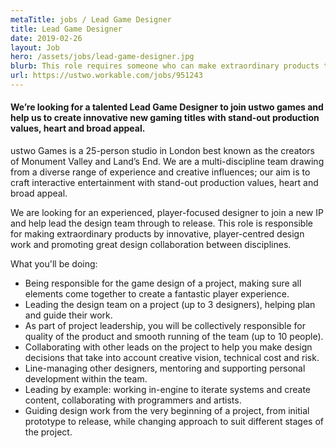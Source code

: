 ```yaml
---
metaTitle: jobs / Lead Game Designer
title: Lead Game Designer
date: 2019-02-26
layout: Job
hero: /assets/jobs/lead-game-designer.jpg
blurb: This role requires someone who can make extraordinary products through innovative, player-centred design work and great collaboration between disciplines.
url: https://ustwo.workable.com/jobs/951243
---
```


<div class="content-box squashed">

#### We’re looking for a talented Lead Game Designer to join ustwo games and help us to create innovative new gaming titles with stand-out production values, heart and broad appeal.

ustwo Games is a 25-person studio in London best known as the creators of Monument Valley and Land’s End. We are a multi-discipline team drawing from a diverse range of experience and creative influences; our aim is to craft interactive entertainment with stand-out production values, heart and broad appeal.

We are looking for an experienced, player-focused designer to join a new IP and help lead the design team through to release. This role is responsible for making extraordinary products by innovative, player-centred design work and promoting great design collaboration between disciplines.

What you'll be doing:
* Being responsible for the game design of a project, making sure all elements come together to create a fantastic player experience.
* Leading the design team on a project (up to 3 designers), helping plan and guide their work.
* As part of project leadership, you will be collectively responsible for quality of the product and smooth running of the team (up to 10 people).
* Collaborating with other leads on the project to help you make design decisions that take into account creative vision, technical cost and risk.
* Line-managing other designers, mentoring and supporting personal development within the team.
* Leading by example: working in-engine to iterate systems and create content, collaborating with programmers and artists.
* Guiding design work from the very beginning of a project, from initial prototype to release, while changing approach to suit different stages of the project.

</div>

